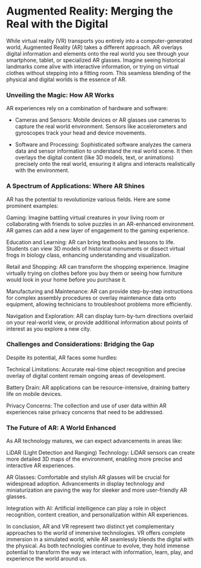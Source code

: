 # Augmented Reality: Merging the Real with the Digital

While virtual reality (VR) transports you entirely into a computer-generated world, Augmented Reality (AR) takes a different approach. AR overlays digital information and elements onto the real world you see through your smartphone, tablet, or specialized AR glasses. Imagine seeing historical landmarks come alive with interactive information, or trying on virtual clothes without stepping into a fitting room. This seamless blending of the physical and digital worlds is the essence of AR.



### Unveiling the Magic: How AR Works



AR experiences rely on a combination of hardware and software:



- Cameras and Sensors: Mobile devices or AR glasses use cameras to capture the real world environment. Sensors like accelerometers and gyroscopes track your head and device movements.

- Software and Processing: Sophisticated software analyzes the camera data and sensor information to understand the real world scene. It then overlays the digital content (like 3D models, text, or animations) precisely onto the real world, ensuring it aligns and interacts realistically with the environment.

### A Spectrum of Applications: Where AR Shines



AR has the potential to revolutionize various fields. Here are some prominent examples:



Gaming: Imagine battling virtual creatures in your living room or collaborating with friends to solve puzzles in an AR-enhanced environment. AR games can add a new layer of engagement to the gaming experience.

Education and Learning: AR can bring textbooks and lessons to life. Students can view 3D models of historical monuments or dissect virtual frogs in biology class, enhancing understanding and visualization.

Retail and Shopping: AR can transform the shopping experience. Imagine virtually trying on clothes before you buy them or seeing how furniture would look in your home before you purchase it.

Manufacturing and Maintenance: AR can provide step-by-step instructions for complex assembly procedures or overlay maintenance data onto equipment, allowing technicians to troubleshoot problems more efficiently.

Navigation and Exploration: AR can display turn-by-turn directions overlaid on your real-world view, or provide additional information about points of interest as you explore a new city.

### Challenges and Considerations: Bridging the Gap



Despite its potential, AR faces some hurdles:



Technical Limitations: Accurate real-time object recognition and precise overlay of digital content remain ongoing areas of development.

Battery Drain: AR applications can be resource-intensive, draining battery life on mobile devices.

Privacy Concerns: The collection and use of user data within AR experiences raise privacy concerns that need to be addressed.

### The Future of AR: A World Enhanced



As AR technology matures, we can expect advancements in areas like:



LiDAR (Light Detection and Ranging) Technology: LiDAR sensors can create more detailed 3D maps of the environment, enabling more precise and interactive AR experiences.

AR Glasses: Comfortable and stylish AR glasses will be crucial for widespread adoption. Advancements in display technology and miniaturization are paving the way for sleeker and more user-friendly AR glasses.

Integration with AI: Artificial intelligence can play a role in object recognition, content creation, and personalization within AR experiences.

In conclusion, AR and VR represent two distinct yet complementary approaches to the world of immersive technologies. VR offers complete immersion in a simulated world, while AR seamlessly blends the digital with the physical. As both technologies continue to evolve, they hold immense potential to transform the way we interact with information, learn, play, and experience the world around us.